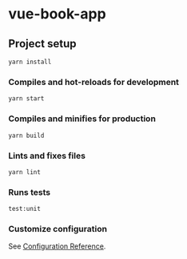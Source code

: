 # vue-book-app

## Project setup
```
yarn install
```

### Compiles and hot-reloads for development
```
yarn start
```

### Compiles and minifies for production
```
yarn build
```

### Lints and fixes files
```
yarn lint
```

### Runs tests
```
test:unit
```

### Customize configuration
See [Configuration Reference](https://cli.vuejs.org/config/).

